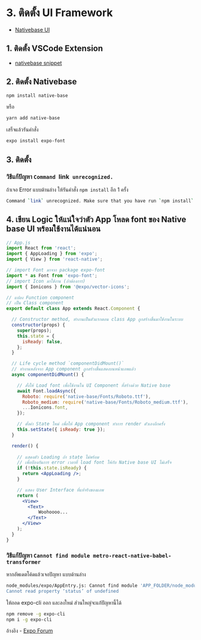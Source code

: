 
# 3. ติดตั้ง UI Framework

- [Nativebase UI](https://docs.nativebase.io/Components.html#Components)

## 1. ติดตั้ง VSCode Extension

- [nativebase snippet](https://marketplace.visualstudio.com/items?itemName=GeekyAnts.nativebase-snippets)

## 2. ติดตั้ง Nativebase

```bash
npm install native-base
```

หรือ

```bash
yarn add native-base
```

เสร็จแล้วรันคำสั่ง 

```bash
expo install expo-font
```

## 3. ติดตั้ง 

### วิธีแก้ปัญหา `Command `link` unrecognized.`

ถ้าเจอ Error แบบด้านล่าง ให้รันคำสั่ง `npm install` อีก 1 ครั้ง

```bash
Command `link` unrecognized. Make sure that you have run `npm install` and that you are inside a react-native project.
```

## 4. เขียน Logic ให้แน่ใจว่าตัว App โหลด font ของ Native base UI พร้อมใช้งานได้แน่นอน

```jsx
// App.js
import React from 'react';
import { AppLoading } from 'expo';
import { View } from 'react-native';

// import Font มาจาก package expo-font
import * as Font from 'expo-font';
// import Icon มาใช้งาน (ถ้าต้องการ)
import { Ionicons } from '@expo/vector-icons';

// แปลง Function component 
// เป็น Class component 
export default class App extends React.Component {

  // Constructor method, ทำงานเป็นตัวแรกตอน class App ถูกสร้างขึ้นมาใช้งานในระบบ
  constructor(props) {
    super(props);
    this.state = {
      isReady: false,
    };
  }

  // Life cycle method `componentDidMount()` 
  // ทำงานหลังจาก App component ถูกสร้างขึ้นแสดงบนหน้าแอพแล้ว
  async componentDidMount() {

    // สั่งให้ Load font เพื่อใช้งานใน UI Component ที่สร้างด้วย Native base
    await Font.loadAsync({
      Roboto: require('native-base/Fonts/Roboto.ttf'),
      Roboto_medium: require('native-base/Fonts/Roboto_medium.ttf'),
      ...Ionicons.font,
    });

    // ตั้งค่า State ใหม่ เพื่อให้ App component ทำการ render ตัวเองอีกครั้ง
    this.setState({ isReady: true });
  }

  render() {
    
    // แสดงตัว Loading ถ้า state ไม่พร้อม 
    // เพื่อป้องกันการ error เวลาที่ load font ให้กับ Native base UI ไม่เสร็จ
    if (!this.state.isReady) {
      return <AppLoading />;
    }

    // แสดง User Interface ที่แท้จริงของแอพ
    return (
      <View>
        <Text>
            Woohoooo...
        </Text>
      </View>
    );
  }
}
```


### วิธีแก้ปัญหา `Cannot find module metro-react-native-babel-transformer`

หากอัพเดตโค้ดแล้วเจอปัญหา แบบด้านล่าง

```bash
node_modules/expo/AppEntry.js: Cannot find module 'APP_FOLDER/node_modules/@react-native-community/cli/node_modules/metro-react-native-babel-transformer/src/index.js’
Cannot read property ‘status’ of undefined
```

ให้ถอด expo-cli ออก และลงใหม่ ส่วนใหญ่จะแก้ปัญหานี้ได้

```bash
npm remove -g expo-cli
npm i -g expo-cli
```

อ้างอิง - [Expo Forum](https://forums.expo.io/t/upgrade-expo-to-v33/23568)
